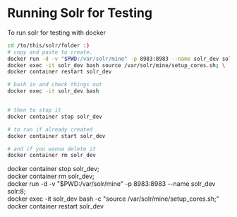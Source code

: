 # Running Solr for Testing


To run solr for testing with docker

```sh
cd /to/this/solr/folder :)
# copy and paste to create.
docker run -d -v "$PWD:/var/solr/mine" -p 8983:8983 --name solr_dev solr:8 bash -c ""\
docker exec -it solr_dev bash source /var/solr/mine/setup_cores.sh; \
docker container restart solr_dev

# bash in and check things out
docker exec -it solr_dev bash  


# then to stop it
docker container stop solr_dev

# to run if already created
docker container start solr_dev

# and if you wanna delete it
docker container rm solr_dev

```
docker container stop solr_dev; \
docker container rm solr_dev; \
docker run -d -v "$PWD:/var/solr/mine" -p 8983:8983 --name solr_dev solr:8; \
docker exec -it solr_dev bash -c "source /var/solr/mine/setup_cores.sh;" \
docker container restart solr_dev
